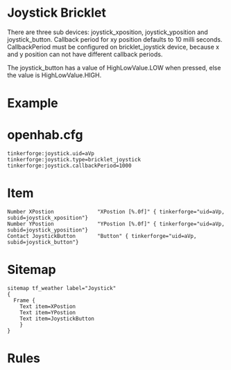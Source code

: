 Joystick Bricklet
=================
There are three sub devices: joystick_xposition, joystick_yposition and joystick_button.
Callback period for xy position defaults to 10 milli seconds. CallbackPeriod must be configured
on bricklet_joystick device, because x and y position can not have
different callback periods.

The joystick_button has a value of HighLowValue.LOW when pressed, else the value is HighLowValue.HIGH.

Example
========
openhab.cfg
===========
```
tinkerforge:joystick.uid=aVp
tinkerforge:joystick.type=bricklet_joystick
tinkerforge:joystick.callbackPeriod=1000
```
Item
====
```
Number XPostion              "XPostion [%.0f]" { tinkerforge="uid=aVp, subid=joystick_xposition"}
Number YPostion              "YPostion [%.0f]" { tinkerforge="uid=aVp, subid=joystick_yposition"}
Contact JoystickButton       "Button" { tinkerforge="uid=aVp, subid=joystick_button"}
```
Sitemap
=======
```
sitemap tf_weather label="Joystick"
{
  Frame {
    Text item=XPostion
    Text item=YPostion
    Text item=JoystickButton
    }
}

```
Rules
=====
```
```
